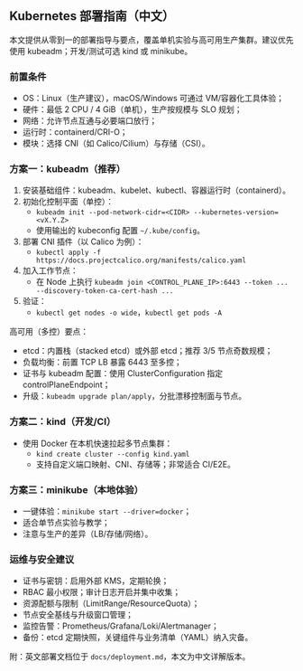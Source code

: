 ## Kubernetes 部署指南（中文）

本文提供从零到一的部署指导与要点，覆盖单机实验与高可用生产集群。建议优先使用 kubeadm；开发/测试可选 kind 或 minikube。

### 前置条件

- OS：Linux（生产建议），macOS/Windows 可通过 VM/容器化工具体验；
- 硬件：最低 2 CPU / 4 GiB（单机），生产按规模与 SLO 规划；
- 网络：允许节点互通与必要端口放行；
- 运行时：containerd/CRI-O；
- 模块：选择 CNI（如 Calico/Cilium）与存储（CSI）。

### 方案一：kubeadm（推荐）

1) 安装基础组件：kubeadm、kubelet、kubectl、容器运行时（containerd）。
2) 初始化控制平面（单控）：
   - `kubeadm init --pod-network-cidr=<CIDR> --kubernetes-version=<vX.Y.Z>`
   - 使用输出的 kubeconfig 配置 `~/.kube/config`。
3) 部署 CNI 插件（以 Calico 为例）：
   - `kubectl apply -f https://docs.projectcalico.org/manifests/calico.yaml`
4) 加入工作节点：
   - 在 Node 上执行 `kubeadm join <CONTROL_PLANE_IP>:6443 --token ... --discovery-token-ca-cert-hash ...`
5) 验证：
   - `kubectl get nodes -o wide`，`kubectl get pods -A`

高可用（多控）要点：

- etcd：内置栈（stacked etcd）或外部 etcd；推荐 3/5 节点奇数规模；
- 负载均衡：前置 TCP LB 暴露 6443 至多控；
- 证书与 kubeadm 配置：使用 ClusterConfiguration 指定 controlPlaneEndpoint；
- 升级：`kubeadm upgrade plan/apply`，分批漂移控制面与节点。

### 方案二：kind（开发/CI）

- 使用 Docker 在本机快速拉起多节点集群：
  - `kind create cluster --config kind.yaml`
  - 支持自定义端口映射、CNI、存储等；非常适合 CI/E2E。

### 方案三：minikube（本地体验）

- 一键体验：`minikube start --driver=docker`；
- 适合单节点实验与教学；
- 注意与生产的差异（LB/存储/网络）。

### 运维与安全建议

- 证书与密钥：启用外部 KMS，定期轮换；
- RBAC 最小权限；审计日志开启并集中收集；
- 资源配额与限制（LimitRange/ResourceQuota）；
- 节点安全基线与升级窗口管理；
- 监控告警：Prometheus/Grafana/Loki/Alertmanager；
- 备份：etcd 定期快照，关键组件与业务清单（YAML）纳入灾备。

附：英文部署文档位于 `docs/deployment.md`，本文为中文详解版本。


